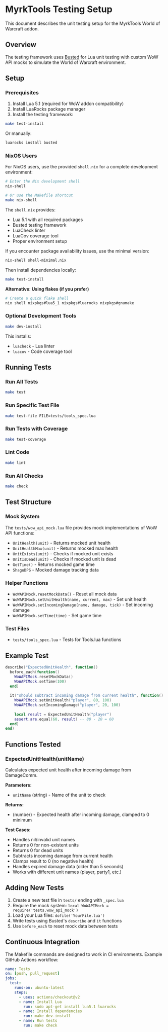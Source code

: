 # MyrkTools Testing Setup

This document describes the unit testing setup for the MyrkTools World of Warcraft addon.

## Overview

The testing framework uses [Busted](https://olivinelabs.com/busted/) for Lua unit testing with custom WoW API mocks to simulate the World of Warcraft environment.

## Setup

### Prerequisites

1. Install Lua 5.1 (required for WoW addon compatibility)
2. Install LuaRocks package manager
3. Install the testing framework:

```bash
make test-install
```

Or manually:
```bash
luarocks install busted
```

### NixOS Users

For NixOS users, use the provided `shell.nix` for a complete development environment:

```bash
# Enter the Nix development shell
nix-shell

# Or use the Makefile shortcut
make nix-shell
```

The `shell.nix` provides:
- Lua 5.1 with all required packages
- Busted testing framework
- LuaCheck linter
- LuaCov coverage tool
- Proper environment setup

If you encounter package availability issues, use the minimal version:
```bash
nix-shell shell-minimal.nix
```

Then install dependencies locally:
```bash
make test-install
```

**Alternative: Using flakes (if you prefer)**
```bash
# Create a quick flake shell
nix shell nixpkgs#lua5_1 nixpkgs#luarocks nixpkgs#gnumake
```

### Optional Development Tools

```bash
make dev-install
```

This installs:
- `luacheck` - Lua linter
- `luacov` - Code coverage tool

## Running Tests

### Run All Tests
```bash
make test
```

### Run Specific Test File
```bash
make test-file FILE=tests/tools_spec.lua
```

### Run Tests with Coverage
```bash
make test-coverage
```

### Lint Code
```bash
make lint
```

### Run All Checks
```bash
make check
```

## Test Structure

### Mock System

The `tests/wow_api_mock.lua` file provides mock implementations of WoW API functions:

- `UnitHealth(unit)` - Returns mocked unit health
- `UnitHealthMax(unit)` - Returns mocked max health
- `UnitExists(unit)` - Checks if mocked unit exists
- `UnitIsDead(unit)` - Checks if mocked unit is dead
- `GetTime()` - Returns mocked game time
- `ShaguDPS` - Mocked damage tracking data

### Helper Functions

- `WoWAPIMock.resetMockData()` - Reset all mock data
- `WoWAPIMock.setUnitHealth(name, current, max)` - Set unit health
- `WoWAPIMock.setIncomingDamage(name, damage, tick)` - Set incoming damage
- `WoWAPIMock.setTime(time)` - Set game time

### Test Files

- `tests/tools_spec.lua` - Tests for Tools.lua functions

## Example Test

```lua
describe("ExpectedUnitHealth", function()
  before_each(function()
    WoWAPIMock.resetMockData()
    WoWAPIMock.setTime(100)
  end)
  
  it("should subtract incoming damage from current health", function()
    WoWAPIMock.setUnitHealth("player", 80, 100)
    WoWAPIMock.setIncomingDamage("player", 20, 100)
    
    local result = ExpectedUnitHealth("player")
    assert.are.equal(60, result) -- 80 - 20 = 60
  end)
end)
```

## Functions Tested

### ExpectedUnitHealth(unitName)

Calculates expected unit health after incoming damage from DamageComm.

**Parameters:**
- `unitName` (string) - Name of the unit to check

**Returns:**
- (number) - Expected health after incoming damage, clamped to 0 minimum

**Test Cases:**
- Handles nil/invalid unit names
- Returns 0 for non-existent units
- Returns 0 for dead units
- Subtracts incoming damage from current health
- Clamps result to 0 (no negative health)
- Handles expired damage data (older than 5 seconds)
- Works with different unit names (player, party1, etc.)

## Adding New Tests

1. Create a new test file in `tests/` ending with `_spec.lua`
2. Require the mock system: `local WoWAPIMock = require('tests.wow_api_mock')`
3. Load your Lua files: `dofile('YourFile.lua')`
4. Write tests using Busted's `describe` and `it` functions
5. Use `before_each` to reset mock data between tests

## Continuous Integration

The Makefile commands are designed to work in CI environments. Example GitHub Actions workflow:

```yaml
name: Tests
on: [push, pull_request]
jobs:
  test:
    runs-on: ubuntu-latest
    steps:
      - uses: actions/checkout@v2
      - name: Install Lua
        run: sudo apt-get install lua5.1 luarocks
      - name: Install dependencies
        run: make dev-install
      - name: Run tests
        run: make check
```
